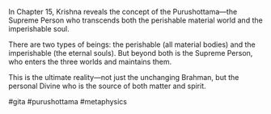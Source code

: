 In Chapter 15, Krishna reveals the concept of the Purushottama—the Supreme Person who transcends both the perishable material world and the imperishable soul.

There are two types of beings: the perishable (all material bodies) and the imperishable (the eternal souls). But beyond both is the Supreme Person, who enters the three worlds and maintains them.

This is the ultimate reality—not just the unchanging Brahman, but the personal Divine who is the source of both matter and spirit.

#gita #purushottama #metaphysics




